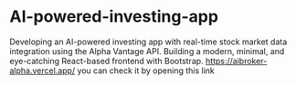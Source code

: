 # AI-powered-investing-app
Developing an AI-powered investing app with real-time stock market data integration using the Alpha Vantage API. Building a modern, minimal, and eye-catching React-based frontend with Bootstrap.
https://aibroker-alpha.vercel.app/ 
you can check it by opening this link
